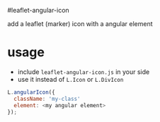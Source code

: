 #leaflet-angular-icon

add a leaflet (marker) icon with a angular element

# usage

- include `leaflet-angular-icon.js` in your side
- use it instead of `L.Icon` or `L.DivIcon`
```javascript
L.angularIcon({
  className: 'my-class'
  element: <my angular element>
});
```